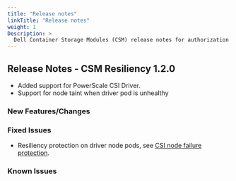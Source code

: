 ```yaml
---
title: "Release notes"
linkTitle: "Release notes"
weight: 1
Description: >
  Dell Container Storage Modules (CSM) release notes for authorization
---
```


## Release Notes - CSM Resiliency 1.2.0

- Added support for PowerScale CSI Driver.
- Support for node taint when driver pod is unhealthy

### New Features/Changes

### Fixed Issues

- Resiliency protection on driver node pods, see [CSI node failure protection](https://github.com/dell/csm/issues/145).

### Known Issues
